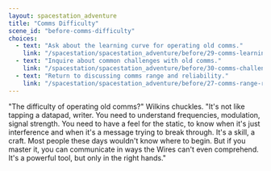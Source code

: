 ```yaml
---
layout: spacestation_adventure
title: "Comms Difficulty"
scene_id: "before-comms-difficulty"
choices:
  - text: "Ask about the learning curve for operating old comms."
    link: "/spacestation/spacestation_adventure/before/29-comms-learning-curve"
  - text: "Inquire about common challenges with old comms."
    link: "/spacestation/spacestation_adventure/before/30-comms-challenges"
  - text: "Return to discussing comms range and reliability."
    link: "/spacestation/spacestation_adventure/before/27-comms-range-reliability"
---
```


"The difficulty of operating old comms?" Wilkins chuckles. "It's not like tapping a datapad, writer. You need to understand frequencies, modulation, signal strength. You need to have a feel for the static, to know when it's just interference and when it's a message trying to break through. It's a skill, a craft. Most people these days wouldn't know where to begin. But if you master it, you can communicate in ways the Wires can't even comprehend. It's a powerful tool, but only in the right hands."
